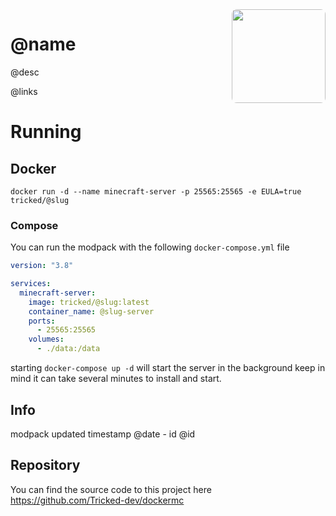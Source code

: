 <img align="right" src="@icon" height="150px" style=" border-radius: 8px;">

# @name

@desc

@links

# Running

## Docker

`docker run -d --name minecraft-server -p 25565:25565 -e EULA=true tricked/@slug`

### Compose

You can run the modpack with the following `docker-compose.yml` file

```yml
version: "3.8"

services:
  minecraft-server:
    image: tricked/@slug:latest
    container_name: @slug-server
    ports:
      - 25565:25565
    volumes:
      - ./data:/data
```

starting `docker-compose up -d` will start the server in the background keep in mind it can take several minutes to install and start.

## Info

modpack updated timestamp @date - id @id

## Repository

You can find the source code to this project here https://github.com/Tricked-dev/dockermc
